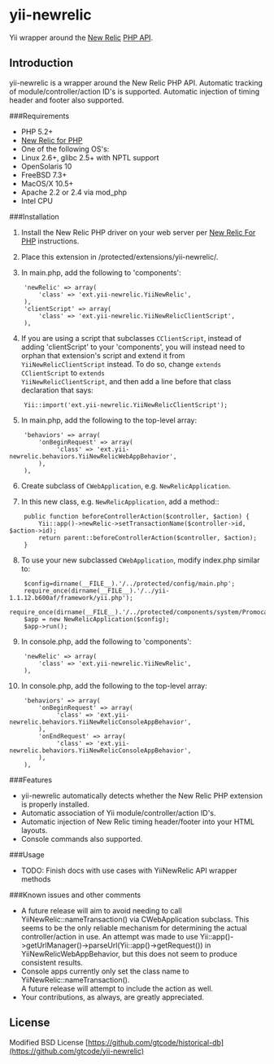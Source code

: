 yii-newrelic
============

Yii wrapper around the [New Relic](https://newrelic.com/) [PHP API](https://newrelic.com/docs/php/the-php-api).

Introduction
---------
yii-newrelic is a wrapper around the New Relic PHP API.  Automatic tracking of module/controller/action ID's is supported.  Automatic injection of timing header and footer also supported.

###Requirements

* PHP 5.2+
* [New Relic for PHP](https://newrelic.com/docs/php/new-relic-for-php)
* One of the following OS's:
 * Linux 2.6+, glibc 2.5+ with NPTL support
 * OpenSolaris 10
 * FreeBSD 7.3+
 * MacOS/X 10.5+
* Apache 2.2 or 2.4 via mod_php
* Intel CPU

###Installation

1) Install the New Relic PHP driver on your web server per [New Relic For PHP](https://newrelic.com/docs/php/new-relic-for-php) instructions.

2) Place this extension in /protected/extensions/yii-newrelic/.

3) In main.php, add the following to 'components':
```
	'newRelic' => array(
		'class' => 'ext.yii-newrelic.YiiNewRelic',
	),
	'clientScript' => array(
		'class' => 'ext.yii-newrelic.YiiNewRelicClientScript',
	),
```

4) If you are using a script that subclasses <code>CClientScript</code>, instead of adding
'clientScript' to your 'components', you will instead need to orphan that
extension's script and extend it from <code>YiiNewRelicClientScript</code> instead.  To do so,
change <code>extends CClientScript</code> to <code>extends YiiNewRelicClientScript</code>, and then
add a line before that class declaration that says:
```
	Yii::import('ext.yii-newrelic.YiiNewRelicClientScript');
```

5) In main.php, add the following to the top-level array:
```
	'behaviors' => array(
		'onBeginRequest' => array(
			 'class' => 'ext.yii-newrelic.behaviors.YiiNewRelicWebAppBehavior',
		),
	),
```

6) Create subclass of <code>CWebApplication</code>, e.g. <code>NewRelicApplication</code>.

7) In this new class, e.g. <code>NewRelicApplication</code>, add a method::
```
	public function beforeControllerAction($controller, $action) {
		Yii::app()->newRelic->setTransactionName($controller->id, $action->id);
		return parent::beforeControllerAction($controller, $action);
	}
```

8) To use your new subclassed <code>CWebApplication</code>, modify index.php similar to:
```
	$config=dirname(__FILE__).'/../protected/config/main.php';
	require_once(dirname(__FILE__).'/../yii-1.1.12.b600af/framework/yii.php');
	require_once(dirname(__FILE__).'/../protected/components/system/PromocastApplication.php');
	$app = new NewRelicApplication($config);
	$app->run();
```

9) In console.php, add the following to 'components':
```
	'newRelic' => array(
		'class' => 'ext.yii-newrelic.YiiNewRelic',
	),
```

10) In console.php, add the following to the top-level array:
```
	'behaviors' => array(
		'onBeginRequest' => array(
			 'class' => 'ext.yii-newrelic.behaviors.YiiNewRelicConsoleAppBehavior',
		),
		'onEndRequest' => array(
			 'class' => 'ext.yii-newrelic.behaviors.YiiNewRelicConsoleAppBehavior',
		),
	),
```

###Features

* yii-newrelic automatically detects whether the New Relic PHP extension is properly installed.
* Automatic association of Yii module/controller/action ID's.
* Automatic injection of New Relic timing header/footer into your HTML layouts.
* Console commands also supported.

###Usage

* TODO: Finish docs with use cases with YiiNewRelic API wrapper methods

###Known issues and other comments

* A future release will aim to avoid needing to call YiiNewRelic::nameTransaction() 
  via CWebApplication subclass. This seems to be the only reliable mechanism for 
  determining the actual controller/action in use.  An attempt was made to use 
  Yii::app()->getUrlManager()->parseUrl(Yii::app()->getRequest()) in 
  YiiNewRelicWebAppBehavior, but this does not seem to produce consistent results. 
* Console apps currently only set the class name to YiiNewRelic::nameTransaction().  
  A future release will attempt to include the action as well.
* Your contributions, as always, are greatly appreciated.

License
---------
Modified BSD License
[https://github.com/gtcode/historical-db](https://github.com/gtcode/yii-newrelic)
